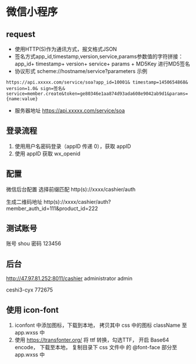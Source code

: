 # 微信小程序

## request
- 使用HTTP(S)作为通讯方式，报文格式JSON
- 签名方式app_id,timestamp,version,service,params参数值的字符拼接：app_id+ timestamp+ version+ service+ params + MD5Key 进行MD5签名 
- 协议形式 scheme://hostname/service?parameters
示例
```
https://api.xxxxx.com/service/soa?app_id=10001& timestamp=1450654868& version=1.0& sign=签名& service=member.create&token=ge80346e1aa874d93ada608e9042ab9d1&params={name:value} 
```
- 服务器地址
https://api.xxxxx.com/service/soa

## 登录流程
1. 使用用户名密码登录（appID 传递 0），获取 appID
2. 使用 appID 获取 wx_openid


## 配置
微信后台配置 选择前缀匹配
http(s)://xxxx/cashier/auth

生成二维码地址
http(s)://xxxx/cashier/auth?member_auth_id=111&product_id=222

## 测试账号
账号 shou 密码 123456

## 后台
http://47.97.81.252:8011/cashier
administrator
admin


ceshi3-cyx
772675

## 使用 icon-font
1. iconfont 中添加图标，下载到本地， 拷贝其中 css 中的图标 className 至 app.wxss 中
2. 使用 https://transfonter.org/ 将 ttf 转换，勾选TTF， 开启 Base64 encode， 下载至本地， 复制目录下 css 文件中 的 @font-face 部分至 app.wxss 中
